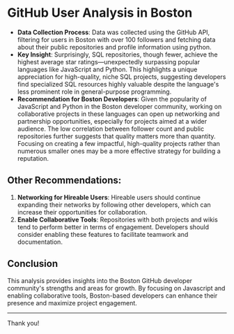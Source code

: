 # GitHub User Analysis in Boston

* **Data Collection Process**: Data was collected using the GitHub API, filtering for users in Boston with over 100 followers and fetching data about their public repositories and profile information using python.
* **Key Insight**: Surprisingly, SQL repositories, though fewer, achieve the highest average star ratings—unexpectedly surpassing popular languages like JavaScript and Python. This highlights a unique appreciation for high-quality, niche SQL projects, suggesting developers find specialized SQL resources highly valuable despite the language's less prominent role in general-purpose programming.
* **Recommendation for Boston Developers**: Given the popularity of JavaScript and Python in the Boston developer community, working on collaborative projects in these languages can open up networking and partnership opportunities, especially for projects aimed at a wider audience. The low correlation between follower count and public repositories further suggests that quality matters more than quantity. Focusing on creating a few impactful, high-quality projects rather than numerous smaller ones may be a more effective strategy for building a reputation.


## Other Recommendations:
1. **Networking for Hireable Users**: Hireable users should continue expanding their networks by following other developers, which can increase their opportunities for collaboration.
2. **Enable Collaborative Tools**: Repositories with both projects and wikis tend to perform better in terms of engagement. Developers should consider enabling these features to facilitate teamwork and documentation.

## Conclusion
This analysis provides insights into the Boston GitHub developer community's strengths and areas for growth. By focusing on Javascript and enabling collaborative tools, Boston-based developers can enhance their presence and maximize project engagement.

---
Thank you!
